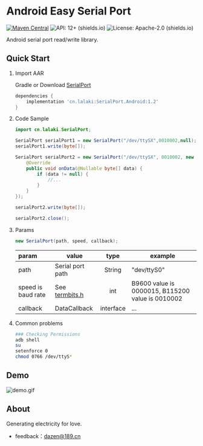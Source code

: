 ﻿# Android Easy Serial Port
[![Maven Central](https://img.shields.io/maven-central/v/cn.lalaki/SerialPort.Android.svg?label=Maven%20Central)](https://central.sonatype.com/artifact/cn.lalaki/SerialPort.Android/) ![API: 12+ (shields.io)](https://img.shields.io/badge/API-12+-green) ![License: Apache-2.0 (shields.io)](https://img.shields.io/badge/license-Apache--2.0-brightgreen)

Android serial port read/write library.

## Quick Start

1. Import AAR

    Gradle or Download [SerialPort](https://github.com/lalakii/android_easy_serial_port/releases)

    ```groovy
    dependencies {
        implementation 'cn.lalaki:SerialPort.Android:1.2'
    }
    ```


2. Code Sample

    ```java
    import cn.lalaki.SerialPort;
   
    SerialPort serialPort1 = new SerialPort("/dev/ttySX",0010002,null);// write only
    serialPort1.write(byte[]);
    
    SerialPort serialPort2 = new SerialPort("/dev/ttySX", 0010002, new SerialPort.DataCallback() {
        @Override
        public void onData(@Nullable byte[] data) {
            if (data != null) {
                //...
            }
        }
    });
    
    serialPort2.write(byte[]);
    
    serialPort2.close();
    ```

3. Params

    ```java
    new SerialPort(path, speed, callback);
    ```
   
   | param           | value  |   type    | example |
   |:----------------| ----  |:---------:| ---- |
   | path            | Serial port path |  String   | "dev/ttyS0" |
   | speed is baud rate | See [termbits.h](https://github.com/torvalds/linux/blob/master/include/uapi/asm-generic/termbits.h) |  int  | B9600 value is 0000015, B115200 value is 0010002 |
   | callback        | DataCallback | interface | ... |


4. Common problems

    ```bash
    ### Checking Permissions
    adb shell
    su
    setenforce 0
    chmod 0766 /dev/ttyS*
    ```
## Demo
![demo.gif](https://cdn.jsdelivr.net/gh/lalakii/android_easy_serial_port/video/demo.gif)

## About

Generating electricity for love.

+ feedback：dazen@189.cn
